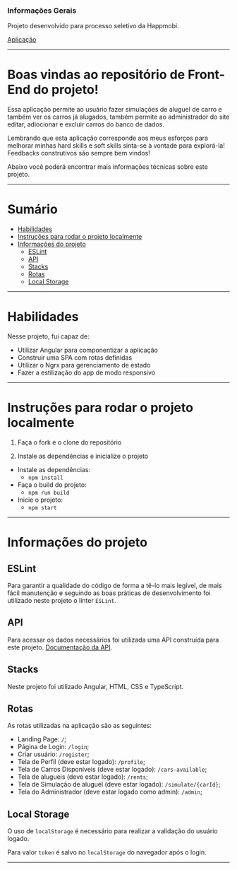 ### Informações Gerais

Projeto desenvolvido para processo seletivo da Happmobi.

[Aplicação](https://desafio-happmobi-frontend.herokuapp.com/)

---

# Boas vindas ao repositório de Front-End do projeto!

Essa aplicação permite ao usuário fazer simulações de aluguel de carro e também ver os carros já alugados, também permite ao administrador do site editar, adiocionar e excluir carros do banco de dados.

Lembrando que esta aplicação corresponde aos meus esforços para melhorar minhas hard skills e soft skills sinta-se à vontade para explorá-la! Feedbacks construtivos são sempre bem vindos!

Abaixo você poderá encontrar mais informações técnicas sobre este projeto.

---

# Sumário

- [Habilidades](#habilidades)
- [Instruções para rodar o projeto localmente](#instruções-para-rodar-o-projeto-localmente)
- [Informações do projeto](#informações-do-projeto)
  - [ESLint](#eslint)
  - [API](#api)
  - [Stacks](#stacks)
  - [Rotas](#rotas)
  - [Local Storage](#local-storage)

---

# Habilidades

Nesse projeto, fui capaz de:

  - Utilizar Angular para componentizar a aplicação
  - Construir uma SPA com rotas definidas
  - Utilizar o Ngrx para gerenciamento de estado
  - Fazer a estilização do app de modo responsivo

---

# Instruções para rodar o projeto localmente

1. Faça o fork e o clone do repositório

2. Instale as dependências e inicialize o projeto
  * Instale as dependências:
    * `npm install`
  * Faça o build do projeto:
    * `npm run build`
  * Inicie o projeto:
    * `npm start`

---

# Informações do projeto

## ESLint

Para garantir a qualidade do código de forma a tê-lo mais legível, de mais fácil manutenção e seguindo as boas práticas de desenvolvimento foi utilizado neste projeto o linter `ESLint`.

## API

Para acessar os dados necessários foi utilizada uma API construída para este projeto. [Documentação da API](https://github.com/guidpo0/desafio-happmobi/tree/main/back-end).

## Stacks

Neste projeto foi utilizado Angular, HTML, CSS e TypeScript.

## Rotas

As rotas utilizadas na aplicação são as seguintes:

* Landing Page: `/`;
* Página de Login: `/login`;
* Criar usuário: `/register`;
* Tela de Perfil (deve estar logado): `/profile`;
* Tela de Carros Disponíveis (deve estar logado): `/cars-available`;
* Tela de alugueis (deve estar logado): `/rents`;
* Tela de Simulação de aluguel (deve estar logado): `/simulate/{carId}`;
* Tela do Administrador (deve estar logado como admin): `/admin`;

## Local Storage

O uso de `localStorage` é necessário para realizar a validação do usuário logado.

Para valor `token` é salvo no `localStorage` do navegador após o login.

---

